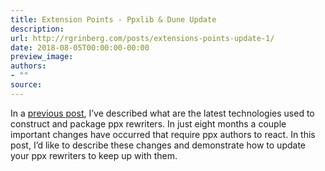 ```yaml
---
title: Extension Points - Ppxlib & Dune Update
description:
url: http://rgrinberg.com/posts/extensions-points-update-1/
date: 2018-08-05T00:00:00-00:00
preview_image:
authors:
- ""
source:
---
```


<p>In a <a href="http://rgrinberg.com/posts/extension-points-3-years-later/#extension-points" class="reference internal"><span class="std std-ref">previous post</span></a>, I&rsquo;ve described what are the latest
technologies used to construct and package ppx rewriters. In just eight months a
couple important changes have occurred that require ppx authors to react. In
this post, I&rsquo;d like to describe these changes and demonstrate how to update your
ppx rewriters to keep up with them.</p>

